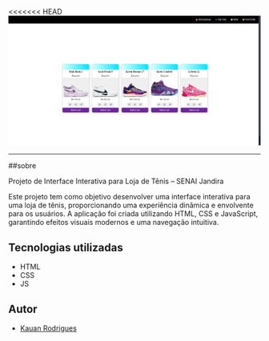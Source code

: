 <<<<<<< HEAD
![](./img/print.png)




---
##sobre 

Projeto de Interface Interativa para Loja de Tênis – SENAI Jandira

Este projeto tem como objetivo desenvolver uma interface interativa para uma loja de tênis, proporcionando uma experiência dinâmica e envolvente para os usuários. A aplicação foi criada utilizando HTML, CSS e JavaScript, garantindo efeitos visuais modernos e uma navegação intuitiva.

## Tecnologias utilizadas
- HTML
- CSS
- JS

## Autor
- [Kauan Rodrigues](https://github.com/kauanmlk9860)


